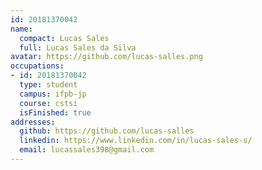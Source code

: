 ```yaml
---
id: 20181370042
name:
  compact: Lucas Sales
  full: Lucas Sales da Silva
avatar: https://github.com/lucas-salles.png
occupations:
- id: 20181370042
  type: student
  campus: ifpb-jp
  course: cstsi
  isFinished: true
addresses:
  github: https://github.com/lucas-salles
  linkedin: https://www.linkedin.com/in/lucas-sales-s/
  email: lucassales398@gmail.com
---
```

